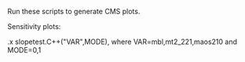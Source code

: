 Run these scripts to generate CMS plots.

Sensitivity plots:

.x slopetest.C++("VAR",MODE),
where VAR=mbl,mt2_221,maos210 and MODE=0,1



